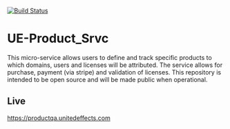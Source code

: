 [![Build Status](https://circleci.com/gh/automatelife/UE-Product_Srvc.svg?circle-token=f98d02672f8424ccca8f825cd413f24d83b20477 "Build Status")](https://circleci.com/gh/automatelife/UE-Product_Srvc) 

# UE-Product_Srvc
This micro-service allows users to define and track specific products to which domains, users and licenses will be attributed. The service allows for purchase, payment (via stripe) and validation of licenses.  This repository is intended to be open source and will be made public when operational.

## Live

https://productqa.unitedeffects.com
